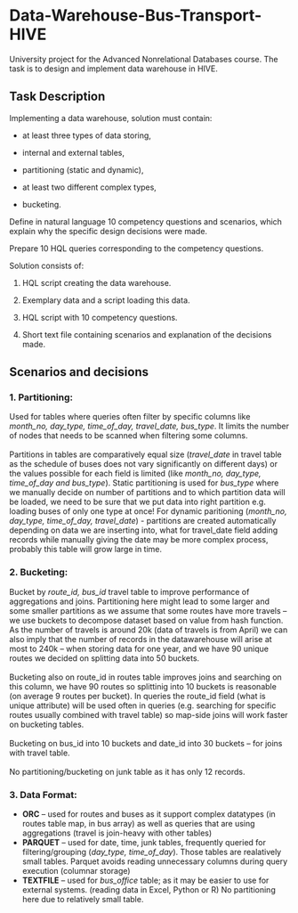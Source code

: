 # Data-Warehouse-Bus-Transport-HIVE
University project for the Advanced Nonrelational Databases course. The task is to design and implement data warehouse in HIVE.

## Task Description
Implementing a data warehouse, solution must contain:

- at least three types of data storing,

- internal and external tables,

- partitioning (static and dynamic),

- at least two different complex types,

- bucketing.

Define in natural language 10 competency questions and scenarios, which explain why the specific design decisions were made.

Prepare 10 HQL queries corresponding to the competency questions.

Solution consists of:

1. HQL script creating the data warehouse.

2. Exemplary data and a script loading this data.

3. HQL script with 10 competency questions.

4. Short text file containing scenarios and explanation of the decisions made.

## Scenarios and decisions
### 1. Partitioning: 
Used for tables where queries often filter by specific columns like _month_no, day_type, time_of_day, travel_date, bus_type_. It limits the number of nodes that needs to be scanned when filtering some columns. <br><br>
Partitions in tables are comparatively equal size (_travel_date_  in travel table as the schedule of buses does not vary significantly on different days) or the values possible for each field is limited (like _month_no, day_type, time_of_day and bus_type_). Static partitioning is used for _bus_type_ where we manually decide on number of partitions and to which partition data will be loaded, we need to be sure that we put data into right partition e.g. loading buses of only one type at once! For dynamic paritioning (_month_no, day_type, time_of_day, travel_date_) - partitions are created automatically depending on data we are inserting into, what for travel_date field adding records while manually giving the date may be more complex process, probably this table will grow large in time. 
 
### 2. Bucketing: 
Bucket by _route_id, bus_id_ travel table to improve performance of aggregations and joins. Partitioning here might lead to some larger and some smaller partitions as we assume that some routes have more travels – we use buckets to decompose dataset based on value from hash function.  As the number of travels is around 20k (data of travels is from April) we can also imply that the number of records in the datawarehouse will arise at most to 240k – when storing data for one year, and we have 90 unique routes we decided on splitting data into 50 buckets. <br><br>
Bucketing also on route_id in routes table improves joins and searching on this column, we have 90 routes so splittinig into 10 buckets is reasonable (on average 9 routes per bucket). In queries the route_id field (what is unique attribute) will be used often in queries (e.g. searching for specific routes usually combined with travel table) so map-side joins will work faster on bucketing tables. <br><br>
Bucketing on bus_id into 10 buckets and date_id into 30 buckets – for joins with travel table. 
<br><br>
No partitioning/bucketing on junk table as it has only 12 records.
 
### 3. Data Format: 
- **ORC** – used for routes and buses as it support complex datatypes (in routes table map, in bus array) as well as queries that are using aggregations (travel is join-heavy with other tables)
- **PARQUET** – used for date, time, junk tables, frequently queried for filtering/grouping (_day_type, time_of_day_). Those tables are realatively small tables. Parquet avoids reading unnecessary columns during query execution (columnar storage)
- **TEXTFILE** – used for _bus_office_ table; as it may be easier to use for external systems. (reading data in Excel, Python or R) No partitioning here due to relatively small table.

